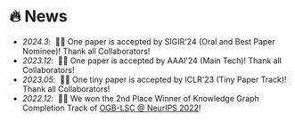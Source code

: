 # 🔥 News
- *2024.3*: &nbsp;🎉🎉 One paper is accepted by SIGIR'24 (Oral and Best Paper Nominee)! Thank all Collaborators!
- *2023.12*: &nbsp;🎉🎉 One paper is accepted by AAAI'24 (Main Tech)! Thank all Collaborators!
- *2023.05*: &nbsp;🎉🎉 One tiny paper is accepted by ICLR'23 (Tiny Paper Track)! Thank all Collaborators!
- *2022.12*: &nbsp;🎉🎉 We won the 2nd Place Winner of Knowledge Graph Completion Track of [OGB-LSC @ NeurIPS 2022](https://ogb.stanford.edu/neurips2022/)!